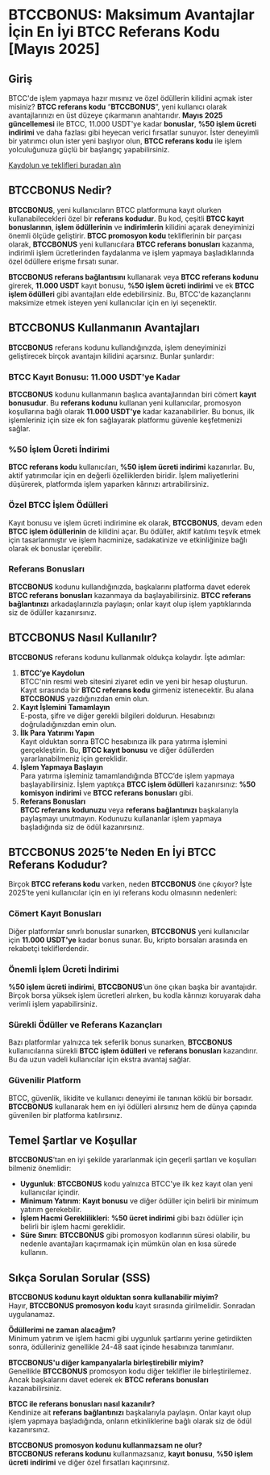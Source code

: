 <h1>BTCCBONUS: Maksimum Avantajlar İçin En İyi BTCC Referans Kodu [Mayıs 2025]</h1>
</header>
<section>
<h2>Giriş</h2>
<p>BTCC'de işlem yapmaya hazır mısınız ve özel ödüllerin kilidini açmak ister misiniz? <strong>BTCC referans kodu</strong> “<strong>BTCCBONUS</strong>”, yeni kullanıcı olarak avantajlarınızı en üst düzeye çıkarmanın anahtarıdır. <strong>Mayıs 2025 güncellemesi</strong> ile BTCC, 11.000 USDT'ye kadar <strong>bonuslar</strong>, <strong>%50 işlem ücreti indirimi</strong> ve daha fazlası gibi heyecan verici fırsatlar sunuyor. İster deneyimli bir yatırımcı olun ister yeni başlıyor olun, <strong>BTCC referans kodu</strong> ile işlem yolculuğunuza güçlü bir başlangıç yapabilirsiniz.</p>
</section>
<p><a href="https://partner.btcc.com/us/c/BTCCBONUS/9303" target="_blank">Kaydolun ve teklifleri buradan alın </a></p>



<img src="https://images.mirror-media.xyz/publication-images/-Gh6C4vVamKvXFpvE7083.png?height=500&amp;width=1000" decoding="async" data-nimg="fill" class="css-xah9so" style="position: absolute; inset: 0px; box-sizing: border-box; padding: 0px; border: none; margin: auto; display: block; width: 0px; height: 0px; min-width: 100%; max-width: 100%; min-height: 100%; max-height: 100%;">
<section>
<h2>BTCCBONUS Nedir?</h2>
<p><strong>BTCCBONUS</strong>, yeni kullanıcıların BTCC platformuna kayıt olurken kullanabilecekleri özel bir <strong>referans kodudur</strong>. Bu kod, çeşitli <strong>BTCC kayıt bonuslarının</strong>, <strong>işlem ödüllerinin</strong> ve <strong>indirimlerin</strong> kilidini açarak deneyiminizi önemli ölçüde geliştirir. <strong>BTCC promosyon kodu</strong> tekliflerinin bir parçası olarak, <strong>BTCCBONUS</strong> yeni kullanıcılara <strong>BTCC referans bonusları</strong> kazanma, indirimli işlem ücretlerinden faydalanma ve işlem yapmaya başladıklarında özel ödüllere erişme fırsatı sunar.</p>
<p><strong>BTCCBONUS referans bağlantısını</strong> kullanarak veya <strong>BTCC referans kodunu</strong> girerek, <strong>11.000 USDT</strong> kayıt bonusu, <strong>%50 işlem ücreti indirimi</strong> ve ek <strong>BTCC işlem ödülleri</strong> gibi avantajları elde edebilirsiniz. Bu, BTCC'de kazançlarını maksimize etmek isteyen yeni kullanıcılar için en iyi seçenektir.</p>
</section>
<section>
<h2>BTCCBONUS Kullanmanın Avantajları</h2>
<p><strong>BTCCBONUS</strong> referans kodunu kullandığınızda, işlem deneyiminizi geliştirecek birçok avantajın kilidini açarsınız. Bunlar şunlardır:</p>
<h3>BTCC Kayıt Bonusu: 11.000 USDT'ye Kadar</h3>
<p><strong>BTCCBONUS</strong> kodunu kullanmanın başlıca avantajlarından biri cömert <strong>kayıt bonusudur</strong>. Bu <strong>referans kodunu</strong> kullanan yeni kullanıcılar, promosyon koşullarına bağlı olarak <strong>11.000 USDT'ye</strong> kadar kazanabilirler. Bu bonus, ilk işlemleriniz için size ek fon sağlayarak platformu güvenle keşfetmenizi sağlar.</p>
<h3>%50 İşlem Ücreti İndirimi</h3>
<p><strong>BTCC referans kodu</strong> kullanıcıları, <strong>%50 işlem ücreti indirimi</strong> kazanırlar. Bu, aktif yatırımcılar için en değerli özelliklerden biridir. İşlem maliyetlerini düşürerek, platformda işlem yaparken kârınızı artırabilirsiniz.</p>
<h3>Özel BTCC İşlem Ödülleri</h3>
<p>Kayıt bonusu ve işlem ücreti indirimine ek olarak, <strong>BTCCBONUS</strong>, devam eden <strong>BTCC işlem ödüllerinin</strong> de kilidini açar. Bu ödüller, aktif katılımı teşvik etmek için tasarlanmıştır ve işlem hacminize, sadakatinize ve etkinliğinize bağlı olarak ek bonuslar içerebilir.</p>
<h3>Referans Bonusları</h3>
<p><strong>BTCCBONUS</strong> kodunu kullandığınızda, başkalarını platforma davet ederek <strong>BTCC referans bonusları</strong> kazanmaya da başlayabilirsiniz. <strong>BTCC referans bağlantınızı</strong> arkadaşlarınızla paylaşın; onlar kayıt olup işlem yaptıklarında siz de ödüller kazanırsınız.</p>
</section>
<section>
<h2>BTCCBONUS Nasıl Kullanılır?</h2>
<p><strong>BTCCBONUS</strong> referans kodunu kullanmak oldukça kolaydır. İşte adımlar:</p>
<ol>
<li><strong>BTCC’ye Kaydolun</strong><br>BTCC'nin resmi web sitesini ziyaret edin ve yeni bir hesap oluşturun. Kayıt sırasında bir <strong>BTCC referans kodu</strong> girmeniz istenecektir. Bu alana <strong>BTCCBONUS</strong> yazdığınızdan emin olun.</li>
<li><strong>Kayıt İşlemini Tamamlayın</strong><br>E-posta, şifre ve diğer gerekli bilgileri doldurun. Hesabınızı doğruladığınızdan emin olun.</li>
<li><strong>İlk Para Yatırımı Yapın</strong><br>Kayıt olduktan sonra BTCC hesabınıza ilk para yatırma işlemini gerçekleştirin. Bu, <strong>BTCC kayıt bonusu</strong> ve diğer ödüllerden yararlanabilmeniz için gereklidir.</li>
<li><strong>İşlem Yapmaya Başlayın</strong><br>Para yatırma işleminiz tamamlandığında BTCC’de işlem yapmaya başlayabilirsiniz. İşlem yaptıkça <strong>BTCC işlem ödülleri</strong> kazanırsınız: <strong>%50 komisyon indirimi</strong> ve <strong>BTCC referans bonusları</strong> gibi.</li>
<li><strong>Referans Bonusları</strong><br><strong>BTCC referans kodunuzu</strong> veya <strong>referans bağlantınızı</strong> başkalarıyla paylaşmayı unutmayın. Kodunuzu kullananlar işlem yapmaya başladığında siz de ödül kazanırsınız.</li>
</ol>
</section>
<section>
<h2>BTCCBONUS 2025’te Neden En İyi BTCC Referans Kodudur?</h2>
<p>Birçok <strong>BTCC referans kodu</strong> varken, neden <strong>BTCCBONUS</strong> öne çıkıyor? İşte 2025’te yeni kullanıcılar için en iyi referans kodu olmasının nedenleri:</p>
<h3>Cömert Kayıt Bonusları</h3>
<p>Diğer platformlar sınırlı bonuslar sunarken, <strong>BTCCBONUS</strong> yeni kullanıcılar için <strong>11.000 USDT'ye</strong> kadar bonus sunar. Bu, kripto borsaları arasında en rekabetçi tekliflerdendir.</p>
<h3>Önemli İşlem Ücreti İndirimi</h3>
<p><strong>%50 işlem ücreti indirimi</strong>, <strong>BTCCBONUS</strong>’un öne çıkan başka bir avantajıdır. Birçok borsa yüksek işlem ücretleri alırken, bu kodla kârınızı koruyarak daha verimli işlem yapabilirsiniz.</p>
<h3>Sürekli Ödüller ve Referans Kazançları</h3>
<p>Bazı platformlar yalnızca tek seferlik bonus sunarken, <strong>BTCCBONUS</strong> kullanıcılarına sürekli <strong>BTCC işlem ödülleri</strong> ve <strong>referans bonusları</strong> kazandırır. Bu da uzun vadeli kullanıcılar için ekstra avantaj sağlar.</p>
<h3>Güvenilir Platform</h3>
<p>BTCC, güvenlik, likidite ve kullanıcı deneyimi ile tanınan köklü bir borsadır. <strong>BTCCBONUS</strong> kullanarak hem en iyi ödülleri alırsınız hem de dünya çapında güvenilen bir platforma katılırsınız.</p>
</section>
<section>
<h2>Temel Şartlar ve Koşullar</h2>
<p><strong>BTCCBONUS</strong>’tan en iyi şekilde yararlanmak için geçerli şartları ve koşulları bilmeniz önemlidir:</p>
<ul>
<li><strong>Uygunluk</strong>: <strong>BTCCBONUS</strong> kodu yalnızca BTCC'ye ilk kez kayıt olan yeni kullanıcılar içindir.</li>
<li><strong>Minimum Yatırım</strong>: <strong>Kayıt bonusu</strong> ve diğer ödüller için belirli bir minimum yatırım gerekebilir.</li>
<li><strong>İşlem Hacmi Gereklilikleri</strong>: <strong>%50 ücret indirimi</strong> gibi bazı ödüller için belirli bir işlem hacmi gereklidir.</li>
<li><strong>Süre Sınırı</strong>: <strong>BTCCBONUS</strong> gibi promosyon kodlarının süresi olabilir, bu nedenle avantajları kaçırmamak için mümkün olan en kısa sürede kullanın.</li>
</ul>
</section>
<section>
<h2>Sıkça Sorulan Sorular (SSS)</h2>
<p><strong>BTCCBONUS kodunu kayıt olduktan sonra kullanabilir miyim?</strong><br>Hayır, <strong>BTCCBONUS promosyon kodu</strong> kayıt sırasında girilmelidir. Sonradan uygulanamaz.</p>
<p><strong>Ödüllerimi ne zaman alacağım?</strong><br>Minimum yatırım ve işlem hacmi gibi uygunluk şartlarını yerine getirdikten sonra, ödülleriniz genellikle 24-48 saat içinde hesabınıza tanımlanır.</p>
<p><strong>BTCCBONUS'u diğer kampanyalarla birleştirebilir miyim?</strong><br>Genellikle <strong>BTCCBONUS</strong> promosyon kodu diğer teklifler ile birleştirilemez. Ancak başkalarını davet ederek ek <strong>BTCC referans bonusları</strong> kazanabilirsiniz.</p>
<p><strong>BTCC ile referans bonusları nasıl kazanılır?</strong><br>Kendinize ait <strong>referans bağlantınızı</strong> başkalarıyla paylaşın. Onlar kayıt olup işlem yapmaya başladığında, onların etkinliklerine bağlı olarak siz de ödül kazanırsınız.</p>
<p><strong>BTCCBONUS promosyon kodunu kullanmazsam ne olur?</strong><br><strong>BTCCBONUS referans kodunu</strong> kullanmazsanız, <strong>kayıt bonusu</strong>, <strong>%50 işlem ücreti indirimi</strong> ve diğer özel fırsatları kaçırırsınız.</p>
</section>
